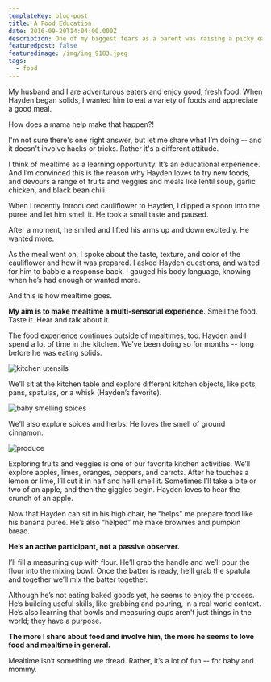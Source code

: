 ```yaml
---
templateKey: blog-post
title: A Food Education
date: 2016-09-20T14:04:00.000Z
description: One of my biggest fears as a parent was raising a picky eater.
featuredpost: false
featuredimage: /img/img_9183.jpeg
tags:
  - food
---
```

M﻿y husband and I are adventurous eaters and enjoy good, fresh food. When Hayden began solids, I wanted him to eat a variety of foods and appreciate a good meal.

How does a mama help make that happen?!

I﻿'m not sure there's one right answer, but let me share what I’m doing -- and it doesn't involve hacks or tricks. Rather it's a different attitude. 

I think of mealtime as a learning opportunity. It’s an educational experience. And I’m convinced this is the reason why Hayden loves to try new foods, and devours a range of fruits and veggies and meals like lentil soup, garlic chicken, and black bean chili. 

When I recently introduced cauliflower to Hayden, I dipped a spoon into the puree and let him smell it. He took a small taste and paused. 

After a moment, he smiled and lifted his arms up and down excitedly. He wanted more. 

As the meal went on, I spoke about the taste, texture, and color of the cauliflower and how it was prepared. I asked Hayden questions, and waited for him to babble a response back. I gauged his body language, knowing when he’s had enough or wanted more.

And this is how mealtime goes. 

**My aim is to make mealtime a multi-sensorial experience**. Smell the food. Taste it. Hear and talk about it. 

The food experience continues outside of mealtimes, too. Hayden and I spend a lot of time in the kitchen. We’ve been doing so for months -- long before he was eating solids. 

![kitchen utensils](/img/img_9253.jpeg)

We’ll sit at the kitchen table and explore different kitchen objects, like pots, pans, spatulas, or a whisk (Hayden’s favorite). 

![baby smelling spices](/img/screen-shot-2022-10-03-at-4.41.31-pm.png)

We’ll also explore spices and herbs. He loves the smell of ground cinnamon. 

![produce](/img/img_9252.jpeg)

Exploring fruits and veggies is one of our favorite kitchen activities. We’ll explore apples, limes, oranges, peppers, and carrots. After he touches a lemon or lime, I’ll cut it in half and he’ll smell it. Sometimes I’ll take a bite or two of an apple, and then the giggles begin. Hayden loves to hear the crunch of an apple. 

Now that Hayden can sit in his high chair, he “helps” me prepare food like his banana puree. He’s also “helped” me make brownies and pumpkin bread. 

**He’s an active participant, not a passive observer.** 

I’ll fill a measuring cup with flour. He’ll grab the handle and we’ll pour the flour into the mixing bowl. Once the batter is ready, he’ll grab the spatula and together we’ll mix the batter together.

Although he’s not eating baked goods yet, he seems to enjoy the process. He’s building useful skills, like grabbing and pouring, in a real world context. He’s also learning that bowls and measuring cups aren't just things in the world; they have a purpose. 

**The more I share about food and involve him, the more he seems to love food and mealtime in general.** 

Mealtime isn’t something we dread. Rather, it’s a lot of fun -- for baby and mommy.